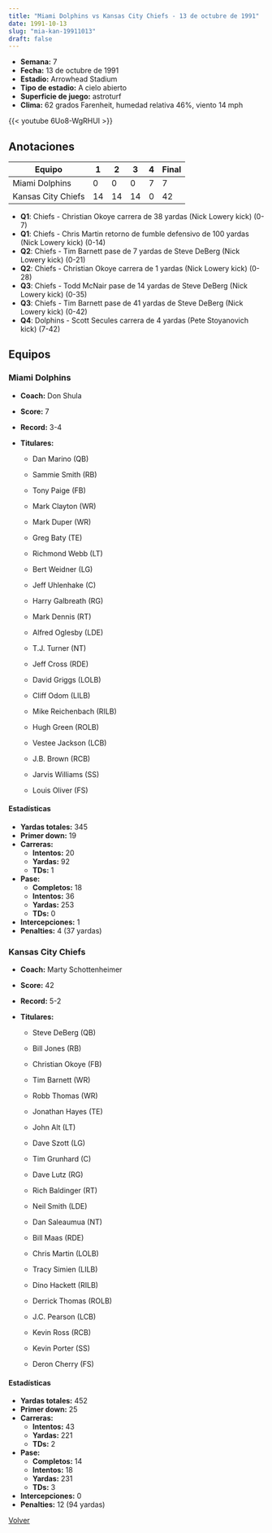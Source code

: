 ```yaml
---
title: "Miami Dolphins vs Kansas City Chiefs - 13 de octubre de 1991"
date: 1991-10-13
slug: "mia-kan-19911013"
draft: false
---
```


- **Semana:** 7
- **Fecha:** 13 de octubre de 1991
- **Estadio:** Arrowhead Stadium
- **Tipo de estadio:** A cielo abierto
- **Superficie de juego:** astroturf
- **Clima:** 62 grados Farenheit, humedad relativa 46%, viento 14 mph


{{< youtube 6Uo8-WgRHUI >}}


## Anotaciones
| Equipo | 1 | 2 | 3 | 4 | Final |
|--------|---|---|---|---|-------|
| Miami Dolphins  | 0 | 0 | 0 | 7  | 7 |
| Kansas City Chiefs  | 14 | 14 | 14 | 0  | 42 |
- **Q1**: Chiefs - Christian Okoye carrera de 38 yardas (Nick Lowery kick) (0-7)
- **Q1**: Chiefs - Chris Martin retorno de fumble defensivo de 100 yardas (Nick Lowery kick) (0-14)
- **Q2**: Chiefs - Tim Barnett pase de 7 yardas de Steve DeBerg (Nick Lowery kick) (0-21)
- **Q2**: Chiefs - Christian Okoye carrera de 1 yardas (Nick Lowery kick) (0-28)
- **Q3**: Chiefs - Todd McNair pase de 14 yardas de Steve DeBerg (Nick Lowery kick) (0-35)
- **Q3**: Chiefs - Tim Barnett pase de 41 yardas de Steve DeBerg (Nick Lowery kick) (0-42)
- **Q4**: Dolphins - Scott Secules carrera de 4 yardas (Pete Stoyanovich kick) (7-42)


## Equipos


### Miami Dolphins
* **Coach:** Don Shula
* **Score:** 7
* **Record:** 3-4
* **Titulares:** 

  * Dan Marino (QB) 

  * Sammie Smith (RB) 

  * Tony Paige (FB) 

  * Mark Clayton (WR) 

  * Mark Duper (WR) 

  * Greg Baty (TE) 

  * Richmond Webb (LT) 

  * Bert Weidner (LG) 

  * Jeff Uhlenhake (C) 

  * Harry Galbreath (RG) 

  * Mark Dennis (RT) 

  * Alfred Oglesby (LDE) 

  * T.J. Turner (NT) 

  * Jeff Cross (RDE) 

  * David Griggs (LOLB) 

  * Cliff Odom (LILB) 

  * Mike Reichenbach (RILB) 

  * Hugh Green (ROLB) 

  * Vestee Jackson (LCB) 

  * J.B. Brown (RCB) 

  * Jarvis Williams (SS) 

  * Louis Oliver (FS) 

#### Estadísticas
* **Yardas totales:** 345
* **Primer down:** 19
* **Carreras:**
  * **Intentos:** 20
  * **Yardas:** 92
  * **TDs:** 1
* **Pase:**
  * **Completos:** 18
  * **Intentos:** 36
  * **Yardas:** 253
  * **TDs:** 0
* **Intercepciones:** 1
* **Penalties:** 4 (37 yardas)

### Kansas City Chiefs
* **Coach:** Marty Schottenheimer
* **Score:** 42
* **Record:** 5-2
* **Titulares:** 

  * Steve DeBerg (QB) 

  * Bill Jones (RB) 

  * Christian Okoye (FB) 

  * Tim Barnett (WR) 

  * Robb Thomas (WR) 

  * Jonathan Hayes (TE) 

  * John Alt (LT) 

  * Dave Szott (LG) 

  * Tim Grunhard (C) 

  * Dave Lutz (RG) 

  * Rich Baldinger (RT) 

  * Neil Smith (LDE) 

  * Dan Saleaumua (NT) 

  * Bill Maas (RDE) 

  * Chris Martin (LOLB) 

  * Tracy Simien (LILB) 

  * Dino Hackett (RILB) 

  * Derrick Thomas (ROLB) 

  * J.C. Pearson (LCB) 

  * Kevin Ross (RCB) 

  * Kevin Porter (SS) 

  * Deron Cherry (FS) 

#### Estadísticas
* **Yardas totales:** 452
* **Primer down:** 25
* **Carreras:**
  * **Intentos:** 43
  * **Yardas:** 221
  * **TDs:** 2
* **Pase:**
  * **Completos:** 14
  * **Intentos:** 18
  * **Yardas:** 231
  * **TDs:** 3
* **Intercepciones:** 0
* **Penalties:** 12 (94 yardas)


[Volver](/historia/1991)
